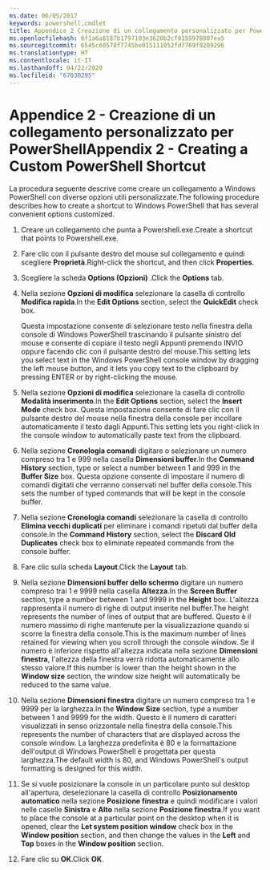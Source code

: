 ```yaml
---
ms.date: 06/05/2017
keywords: powershell,cmdlet
title: Appendice 2 Creazione di un collegamento personalizzato per PowerShell
ms.openlocfilehash: 6f1a6a8187b1797103e3620b2cf9155978807ea5
ms.sourcegitcommit: 6545c60578f7745be015111052fd7769f8289296
ms.translationtype: HT
ms.contentlocale: it-IT
ms.lasthandoff: 04/22/2020
ms.locfileid: "67030295"
---
```

# <a name="appendix-2---creating-a-custom-powershell-shortcut"></a><span data-ttu-id="02db0-103">Appendice 2 - Creazione di un collegamento personalizzato per PowerShell</span><span class="sxs-lookup"><span data-stu-id="02db0-103">Appendix 2 - Creating a Custom PowerShell Shortcut</span></span>

<span data-ttu-id="02db0-104">La procedura seguente descrive come creare un collegamento a Windows PowerShell con diverse opzioni utili personalizzate.</span><span class="sxs-lookup"><span data-stu-id="02db0-104">The following procedure describes how to create a shortcut to Windows PowerShell that has several convenient options customized.</span></span>

1. <span data-ttu-id="02db0-105">Creare un collegamento che punta a Powershell.exe.</span><span class="sxs-lookup"><span data-stu-id="02db0-105">Create a shortcut that points to Powershell.exe.</span></span>

2. <span data-ttu-id="02db0-106">Fare clic con il pulsante destro del mouse sul collegamento e quindi scegliere **Proprietà**.</span><span class="sxs-lookup"><span data-stu-id="02db0-106">Right-click the shortcut, and then click **Properties**.</span></span>

3. <span data-ttu-id="02db0-107">Scegliere la scheda **Options (Opzioni)** .</span><span class="sxs-lookup"><span data-stu-id="02db0-107">Click the **Options** tab.</span></span>

4. <span data-ttu-id="02db0-108">Nella sezione **Opzioni di modifica** selezionare la casella di controllo **Modifica rapida**.</span><span class="sxs-lookup"><span data-stu-id="02db0-108">In the **Edit Options** section, select the **QuickEdit** check box.</span></span>

    <span data-ttu-id="02db0-109">Questa impostazione consente di selezionare testo nella finestra della console di Windows PowerShell trascinando il pulsante sinistro del mouse e consente di copiare il testo negli Appunti premendo INVIO oppure facendo clic con il pulsante destro del mouse.</span><span class="sxs-lookup"><span data-stu-id="02db0-109">This setting lets you select text in the Windows PowerShell console window by dragging the left mouse button, and it lets you copy text to the clipboard by pressing ENTER or by right-clicking the mouse.</span></span>

5. <span data-ttu-id="02db0-110">Nella sezione **Opzioni di modifica** selezionare la casella di controllo **Modalità inserimento**.</span><span class="sxs-lookup"><span data-stu-id="02db0-110">In the **Edit Options** section, select the **Insert Mode** check box.</span></span> <span data-ttu-id="02db0-111">Questa impostazione consente di fare clic con il pulsante destro del mouse nella finestra della console per incollare automaticamente il testo dagli Appunti.</span><span class="sxs-lookup"><span data-stu-id="02db0-111">This setting lets you right-click in the console window to automatically paste text from the clipboard.</span></span>

6. <span data-ttu-id="02db0-112">Nella sezione **Cronologia comandi** digitare o selezionare un numero compreso tra 1 e 999 nella casella **Dimensioni buffer**.</span><span class="sxs-lookup"><span data-stu-id="02db0-112">In the **Command History** section, type or select a number between 1 and 999 in the **Buffer Size** box.</span></span> <span data-ttu-id="02db0-113">Questa opzione consente di impostare il numero di comandi digitati che verranno conservati nel buffer della console.</span><span class="sxs-lookup"><span data-stu-id="02db0-113">This sets the number of typed commands that will be kept in the console buffer.</span></span>

7. <span data-ttu-id="02db0-114">Nella sezione **Cronologia comandi** selezionare la casella di controllo **Elimina vecchi duplicati** per eliminare i comandi ripetuti dal buffer della console.</span><span class="sxs-lookup"><span data-stu-id="02db0-114">In the **Command History** section, select the **Discard Old Duplicates** check box to eliminate repeated commands from the console buffer.</span></span>

8. <span data-ttu-id="02db0-115">Fare clic sulla scheda **Layout**.</span><span class="sxs-lookup"><span data-stu-id="02db0-115">Click the **Layout** tab.</span></span>

9. <span data-ttu-id="02db0-116">Nella sezione **Dimensioni buffer dello schermo** digitare un numero compreso trai 1 e 9999 nella casella **Altezza**.</span><span class="sxs-lookup"><span data-stu-id="02db0-116">In the **Screen Buffer** section, type a number between 1 and 9999 in the **Height** box.</span></span> <span data-ttu-id="02db0-117">L'altezza rappresenta il numero di righe di output inserite nel buffer.</span><span class="sxs-lookup"><span data-stu-id="02db0-117">The height represents the number of lines of output that are buffered.</span></span> <span data-ttu-id="02db0-118">Questo è il numero massimo di righe mantenute per la visualizzazione quando si scorre la finestra della console.</span><span class="sxs-lookup"><span data-stu-id="02db0-118">This is the maximum number of lines retained for viewing when you scroll through the console window.</span></span> <span data-ttu-id="02db0-119">Se il numero è inferiore rispetto all'altezza indicata nella sezione **Dimensioni finestra**, l'altezza della finestra verrà ridotta automaticamente allo stesso valore.</span><span class="sxs-lookup"><span data-stu-id="02db0-119">If this number is lower than the height shown in the **Window size** section, the window size height will automatically be reduced to the same value.</span></span>

10. <span data-ttu-id="02db0-120">Nella sezione **Dimensioni finestra** digitare un numero compreso tra 1 e 9999 per la larghezza.</span><span class="sxs-lookup"><span data-stu-id="02db0-120">In the **Window Size** section, type a number between 1 and 9999 for the width.</span></span> <span data-ttu-id="02db0-121">Questo è il numero di caratteri visualizzati in senso orizzontale nella finestra della console.</span><span class="sxs-lookup"><span data-stu-id="02db0-121">This represents the number of characters that are displayed across the console window.</span></span> <span data-ttu-id="02db0-122">La larghezza predefinita è 80 e la formattazione dell'output di Windows PowerShell è progettata per questa larghezza.</span><span class="sxs-lookup"><span data-stu-id="02db0-122">The default width is 80, and Windows PowerShell's output formatting is designed for this width.</span></span>

11. <span data-ttu-id="02db0-123">Se si vuole posizionare la console in un particolare punto sul desktop all'apertura, deselezionare la casella di controllo **Posizionamento automatico** nella sezione **Posizione finestra** e quindi modificare i valori nelle caselle **Sinistra** e **Alto** nella sezione **Posizione finestra**.</span><span class="sxs-lookup"><span data-stu-id="02db0-123">If you want to place the console at a particular point on the desktop when it is opened, clear the **Let system position window** check box in the **Window position** section, and then change the values in the **Left** and **Top** boxes in the **Window position** section.</span></span>

12. <span data-ttu-id="02db0-124">Fare clic su **OK**.</span><span class="sxs-lookup"><span data-stu-id="02db0-124">Click **OK**.</span></span>
